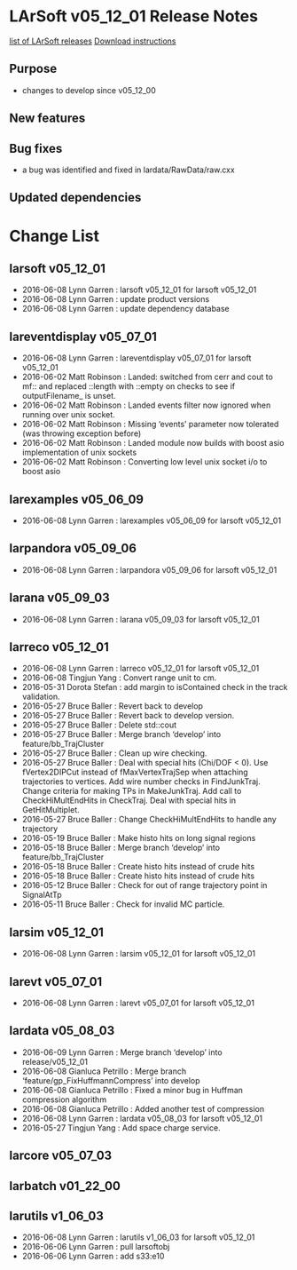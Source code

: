LArSoft v05_12_01 Release Notes
======================================================================

[list of LArSoft releases](LArSoft_release_list)
[Download instructions](http://scisoft.fnal.gov/scisoft/bundles/larsoft/v05_12_01/larsoft-v05_12_01.html)

Purpose
--------------------

-   changes to develop since v05_12_00

New features
------------------------------

Bug fixes
------------------------

-   a bug was identified and fixed in lardata/RawData/raw.cxx

Updated dependencies
----------------------------------------------

Change List
============================

larsoft v05_12_01
------------------------------------------

-   2016-06-08 Lynn Garren : larsoft v05_12_01 for larsoft v05_12_01
-   2016-06-08 Lynn Garren : update product versions
-   2016-06-08 Lynn Garren : update dependency database

lareventdisplay v05_07_01
----------------------------------------------------------

-   2016-06-08 Lynn Garren : lareventdisplay v05_07_01 for larsoft v05_12_01
-   2016-06-02 Matt Robinson : Landed: switched from cerr and cout to mf:: and replaced ::length with ::empty on checks to see if outputFilename_ is unset.
-   2016-06-02 Matt Robinson : Landed events filter now ignored when running over unix socket.
-   2016-06-02 Matt Robinson : Missing ‘events’ parameter now tolerated (was throwing exception before)
-   2016-06-02 Matt Robinson : Landed module now builds with boost asio implementation of unix sockets
-   2016-06-02 Matt Robinson : Converting low level unix socket i/o to boost asio

larexamples v05_06_09
--------------------------------------------------

-   2016-06-08 Lynn Garren : larexamples v05_06_09 for larsoft v05_12_01

larpandora v05_09_06
------------------------------------------------

-   2016-06-08 Lynn Garren : larpandora v05_09_06 for larsoft v05_12_01

larana v05_09_03
----------------------------------------

-   2016-06-08 Lynn Garren : larana v05_09_03 for larsoft v05_12_01

larreco v05_12_01
------------------------------------------

-   2016-06-08 Lynn Garren : larreco v05_12_01 for larsoft v05_12_01
-   2016-06-08 Tingjun Yang : Convert range unit to cm.
-   2016-05-31 Dorota Stefan : add margin to isContained check in the track validation.
-   2016-05-27 Bruce Baller : Revert back to develop
-   2016-05-27 Bruce Baller : Revert back to develop version.
-   2016-05-27 Bruce Baller : Delete std::cout
-   2016-05-27 Bruce Baller : Merge branch ‘develop’ into feature/bb_TrajCluster
-   2016-05-27 Bruce Baller : Clean up wire checking.
-   2016-05-27 Bruce Baller : Deal with special hits (Chi/DOF \< 0). Use fVertex2DIPCut instead of fMaxVertexTrajSep when attaching trajectories to vertices. Add wire number checks in FindJunkTraj. Change criteria for making TPs in MakeJunkTraj. Add call to CheckHiMultEndHits in CheckTraj. Deal with special hits in GetHitMultiplet.
-   2016-05-27 Bruce Baller : Change CheckHiMultEndHits to handle any trajectory
-   2016-05-19 Bruce Baller : Make histo hits on long signal regions
-   2016-05-18 Bruce Baller : Merge branch ‘develop’ into feature/bb_TrajCluster
-   2016-05-18 Bruce Baller : Create histo hits instead of crude hits
-   2016-05-18 Bruce Baller : Create histo hits instead of crude hits
-   2016-05-12 Bruce Baller : Check for out of range trajectory point in SignalAtTp
-   2016-05-11 Bruce Baller : Check for invalid MC particle.

larsim v05_12_01
----------------------------------------

-   2016-06-08 Lynn Garren : larsim v05_12_01 for larsoft v05_12_01

larevt v05_07_01
----------------------------------------

-   2016-06-08 Lynn Garren : larevt v05_07_01 for larsoft v05_12_01

lardata v05_08_03
------------------------------------------

-   2016-06-09 Lynn Garren : Merge branch ‘develop’ into release/v05_12_01
-   2016-06-08 Gianluca Petrillo : Merge branch ‘feature/gp_FixHuffmannCompress’ into develop
-   2016-06-08 Gianluca Petrillo : Fixed a minor bug in Huffman compression algorithm
-   2016-06-08 Gianluca Petrillo : Added another test of compression
-   2016-06-08 Lynn Garren : lardata v05_08_03 for larsoft v05_12_01
-   2016-05-27 Tingjun Yang : Add space charge service.

larcore v05_07_03
------------------------------------------

larbatch v01_22_00
--------------------------------------------

larutils v1_06_03
------------------------------------------

-   2016-06-08 Lynn Garren : larutils v1_06_03 for larsoft v05_12_01
-   2016-06-06 Lynn Garren : pull larsoftobj
-   2016-06-06 Lynn Garren : add s33:e10

